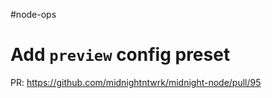 #node-ops
# Add `preview` config preset

PR: https://github.com/midnightntwrk/midnight-node/pull/95
